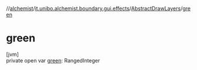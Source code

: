 //[alchemist](../../../index.md)/[it.unibo.alchemist.boundary.gui.effects](../index.md)/[AbstractDrawLayers](index.md)/[green](green.md)

# green

[jvm]\
private open var [green](green.md): RangedInteger
